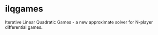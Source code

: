 # ilqgames
Iterative Linear Quadratic Games - a new approximate solver for N-player differential games.
